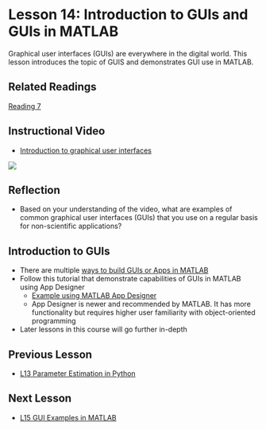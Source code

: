# **Lesson 14: Introduction to GUIs and GUIs in MATLAB**
Graphical user interfaces (GUIs) are everywhere in the digital world. This lesson introduces the topic of GUIS and demonstrates GUI use in MATLAB.

## **Related Readings**
[Reading 7](https://github.com/ashleefv/ApplNumComp/blob/master/RecommendedReading.md#reading-7)

## **Instructional Video**
 * [Introduction to graphical user interfaces](https://www.youtube.com/watch?v=XIGSJshYb90&feature=emb_title&ab_channel=CrashCourse)
 
[![](http://img.youtube.com/vi/XIGSJshYb90/0.jpg)](http://www.youtube.com/watch?v=XIGSJshYb90 "")

## **Reflection**
* Based on your understanding of the video, what are examples of common graphical user interfaces (GUIs) that you use on a regular basis for non-scientific applications?

## **Introduction to GUIs**
* There are multiple [ways to build GUIs or Apps in MATLAB](https://www.mathworks.com/help/matlab/creating_guis/ways-to-build-matlab-guis.html)
* Follow this tutorial that demonstrate capabilities of GUIs in MATLAB using App Designer
  * [Example using MATLAB App Designer](https://www.mathworks.com/help/matlab/creating_guis/create-a-simple-app-or-gui-using-app-designer.html)
  * App Designer is newer and recommended by MATLAB. It has more functionality but requires higher user familiarity with object-oriented programming
* Later lessons in this course will go further in-depth

## **Previous Lesson**
 * [L13 Parameter Estimation in Python](/L13%20Parameter%20Estimation%20in%20Python.md)

## **Next Lesson**
 * [L15 GUI Examples in MATLAB](/L15%20MATLAB%20and%20GUIDE.md)
